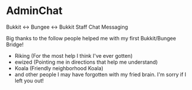 AdminChat
=========

Bukkit ↔ Bungee ↔ Bukkit Staff Chat Messaging

Big thanks to the follow people helped me with my first Bukkit/Bungee Bridge!  
  - Riking (For the most help I think I've ever gotten)  
  - ewized (Pointing me in directions that help me understand)  
  - Koala (Friendly neighborhood Koala)  
  - and other people I may have forgotten with my fried brain. I'm sorry if I left you out!  
